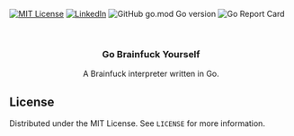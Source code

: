 [![MIT License][license-shield]][license-url]
[![LinkedIn][linkedin-shield]][linkedin-url]
![GitHub go.mod Go version][goversion-url]
![Go Report Card][goreport-url]
<!-- PROJECT LOGO -->
<br />
<p align="center">
  <h3 align="center">Go Brainfuck Yourself</h3>

  <p align="center">
   A Brainfuck interpreter written in Go.
    <br />
  </p>
</p>



<!-- LICENSE -->
## License

Distributed under the MIT License. See `LICENSE` for more information.

<!-- ACKNOWLEDGEMENTS -->

<!-- MARKDOWN LINKS & IMAGES -->
<!-- https://www.markdownguide.org/basic-syntax/#reference-style-links -->
[license-shield]: https://img.shields.io/github/license/michaelmcallister/gobrainfuckyourself.svg?style=flat-square
[license-url]: https://github.com/michaelmcallister/gobrainfuckyourself/blob/main/LICENSE.txt
[linkedin-shield]: https://img.shields.io/badge/-LinkedIn-black.svg?style=flat-square&logo=linkedin&colorB=555
[linkedin-url]: https://linkedin.com/in/mpmcallister
[goversion-url]: https://img.shields.io/github/go-mod/go-version/michaelmcallister/gobrainfuckyourself
[goreport-url]: https://goreportcard.com/badge/gojp/goreportcard
